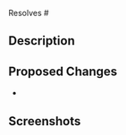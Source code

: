 Resolves #

<!-- The above line will close the issue upon merge -->
## Description


## Proposed Changes
-

## Screenshots
